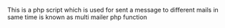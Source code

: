 This is a php script which is used for sent a message to different mails in same time is known as multi mailer php function
